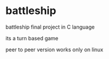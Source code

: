 # battleship
battleship final project in C language

its a turn based game

peer to peer version works only on linux
